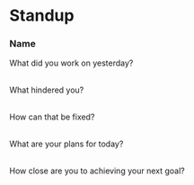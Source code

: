 # Standup

### Name

What did you work on yesterday?

&nbsp;  
What hindered you?

&nbsp;  
How can that be fixed?

&nbsp;  
What are your plans for today?

&nbsp;  
How close are you to achieving your next goal?